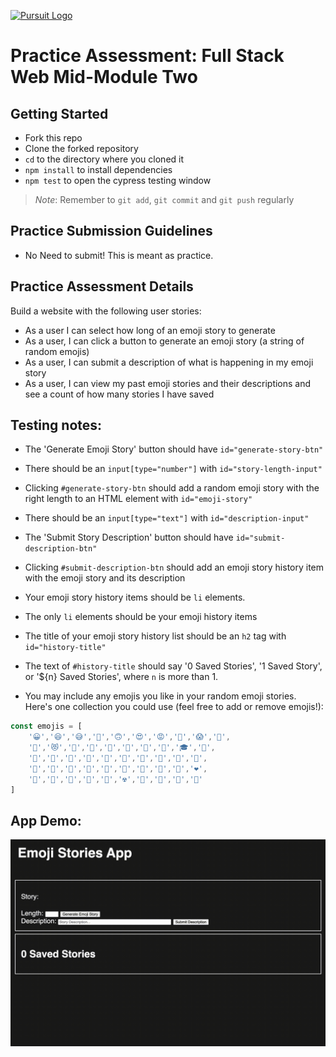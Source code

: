 [![Pursuit Logo](https://avatars1.githubusercontent.com/u/5825944?s=200&v=4)](https://pursuit.org)

# Practice Assessment: Full Stack Web Mid-Module Two

## Getting Started 
* Fork this repo
* Clone the forked repository
* `cd` to the directory where you cloned it
* `npm install` to install dependencies
* `npm test` to open the cypress testing window

> *Note*: Remember to `git add`, `git commit` and `git push` regularly

## Practice Submission Guidelines
  * No Need to submit! This is meant as practice.


## Practice Assessment Details

Build a website with the following user stories:

- As a user I can select how long of an emoji story to generate
- As a user, I can click a button to generate an emoji story (a string of random emojis)
- As a user, I can submit a description of what is happening in my emoji story
- As a user, I can view my past emoji stories and their descriptions and see a count of how many stories I have saved

## Testing notes:

- The 'Generate Emoji Story' button should have `id="generate-story-btn"`
- There should be an `input[type="number"]` with `id="story-length-input"` 
- Clicking `#generate-story-btn` should add a random emoji story with the right length to an HTML element with `id="emoji-story"`

- There should be an `input[type="text"]` with `id="description-input"`
- The 'Submit Story Description' button should have `id="submit-description-btn"`
- Clicking `#submit-description-btn` should add an emoji story history item with the emoji story and its description

- Your emoji story history items should be `li` elements.
- The only `li` elements should be your emoji history items
- The title of your emoji story history list should be an `h2` tag with `id="history-title"`
- The text of `#history-title` should say '0 Saved Stories', '1 Saved Story', or '${n} Saved Stories', where `n` is more than 1.
- You may include any emojis you like in your random emoji stories. Here's one collection you could use (feel free to add or remove emojis!):

```javascript
const emojis = [
    '😀','😆','😅','🤣','🙃','😍','😡','🥶','😱','👻',
    '👾','😻','💋','👅','🧵','👠','🥾','👑','🎓','🐔',
    '🐧','🦄','🦇','🌲','🎄','🌊','🍓','🍍','🥯','🌭',
    '🍕','🍣','🥡','🤸','🎯','🧨','🔮','💉','🦠','❤️',
    '🧡','💛','💚','💙','💜','☢️','🚫','💯','🔱','🎊'
]
```

## App Demo:

![emojiStoriesDemo](./emojiStories.gif)